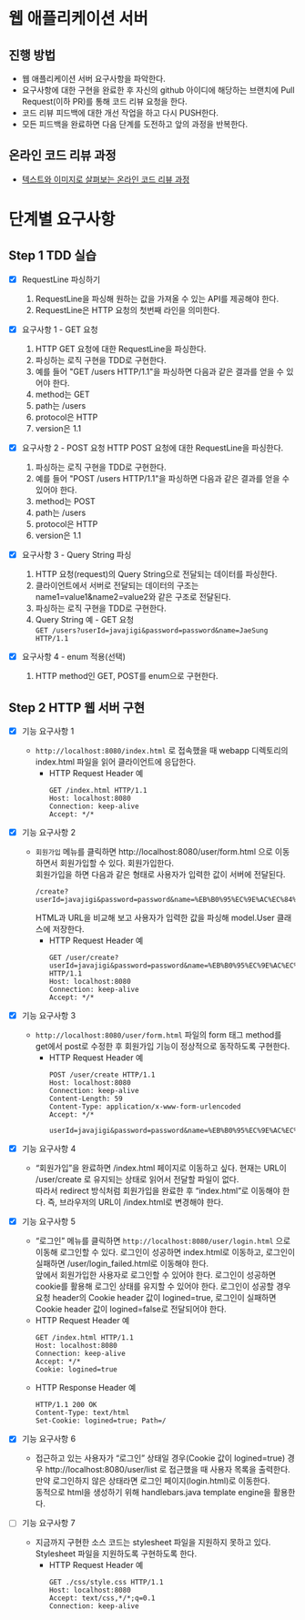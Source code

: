 # 웹 애플리케이션 서버
## 진행 방법
* 웹 애플리케이션 서버 요구사항을 파악한다.
* 요구사항에 대한 구현을 완료한 후 자신의 github 아이디에 해당하는 브랜치에 Pull Request(이하 PR)를 통해 코드 리뷰 요청을 한다.
* 코드 리뷰 피드백에 대한 개선 작업을 하고 다시 PUSH한다.
* 모든 피드백을 완료하면 다음 단계를 도전하고 앞의 과정을 반복한다.

## 온라인 코드 리뷰 과정
* [텍스트와 이미지로 살펴보는 온라인 코드 리뷰 과정](https://github.com/next-step/nextstep-docs/tree/master/codereview)


# 단계별 요구사항
## Step 1 TDD 실습

- [x] RequestLine 파싱하기
   1. RequestLine을 파싱해 원하는 값을 가져올 수 있는 API를 제공해야 한다.
   2. RequestLine은 HTTP 요청의 첫번째 라인을 의미한다.

- [x] 요구사항 1 - GET 요청
   1. HTTP GET 요청에 대한 RequestLine을 파싱한다.
   2. 파싱하는 로직 구현을 TDD로 구현한다.
   3. 예를 들어 "GET /users HTTP/1.1"을 파싱하면 다음과 같은 결과를 얻을 수 있어야 한다.
   4. method는 GET
   5. path는 /users
   6. protocol은 HTTP
   7. version은 1.1

- [x] 요구사항 2 - POST 요청 HTTP POST 요청에 대한 RequestLine을 파싱한다.
   1. 파싱하는 로직 구현을 TDD로 구현한다.
   2. 예를 들어 "POST /users HTTP/1.1"을 파싱하면 다음과 같은 결과를 얻을 수 있어야 한다.
   3. method는 POST
   4. path는 /users
   5. protocol은 HTTP
   6. version은 1.1

- [x] 요구사항 3 - Query String 파싱
   1. HTTP 요청(request)의 Query String으로 전달되는 데이터를 파싱한다.
   2. 클라이언트에서 서버로 전달되는 데이터의 구조는 name1=value1&name2=value2와 같은 구조로 전달된다.
   3. 파싱하는 로직 구현을 TDD로 구현한다.
   4. Query String 예 - GET 요청   
      ```GET /users?userId=javajigi&password=password&name=JaeSung HTTP/1.1```

- [x] 요구사항 4 - enum 적용(선택)
   1. HTTP method인 GET, POST를 enum으로 구현한다.

## Step 2 HTTP 웹 서버 구현

- [x] 기능 요구사항 1   
  - `http://localhost:8080/index.html` 로 접속했을 때 webapp 디렉토리의 index.html 파일을 읽어 클라이언트에 응답한다.
    - HTTP Request Header 예
      ```http request
      GET /index.html HTTP/1.1
      Host: localhost:8080
      Connection: keep-alive
      Accept: */*
      ```
  
- [x] 기능 요구사항 2
  - `회원가입` 메뉴를 클릭하면 http://localhost:8080/user/form.html 으로 이동하면서 회원가입할 수 있다. 회원가입한다.   
  회원가입을 하면 다음과 같은 형태로 사용자가 입력한 값이 서버에 전달된다.
    ```http request
    /create?userId=javajigi&password=password&name=%EB%B0%95%EC%9E%AC%EC%84%B1&email=javajigi%40slipp.net
    ```
    HTML과 URL을 비교해 보고 사용자가 입력한 값을 파싱해 model.User 클래스에 저장한다.
    - HTTP Request Header 예
      ```http request
      GET /user/create?userId=javajigi&password=password&name=%EB%B0%95%EC%9E%AC%EC%84%B1&email=javajigi%40slipp.net HTTP/1.1
      Host: localhost:8080
      Connection: keep-alive
      Accept: */*
      ```
- [x] 기능 요구사항 3
  - `http://localhost:8080/user/form.html` 파일의 form 태그 method를 get에서 post로 수정한 후 회원가입 기능이 정상적으로 동작하도록 구현한다.
    - HTTP Request Header 예
      ```
      POST /user/create HTTP/1.1
      Host: localhost:8080
      Connection: keep-alive
      Content-Length: 59
      Content-Type: application/x-www-form-urlencoded
      Accept: */*
    
      userId=javajigi&password=password&name=%EB%B0%95%EC%9E%AC%EC%84%B1&email=javajigi%40slipp.net
      ```
    
- [x] 기능 요구사항 4
  - “회원가입”을 완료하면 /index.html 페이지로 이동하고 싶다. 현재는 URL이 /user/create 로 유지되는 상태로 읽어서 전달할 파일이 없다.    
  따라서 redirect 방식처럼 회원가입을 완료한 후 “index.html”로 이동해야 한다. 즉, 브라우저의 URL이 /index.html로 변경해야 한다.

- [x] 기능 요구사항 5
  - “로그인” 메뉴를 클릭하면 `http://localhost:8080/user/login.html` 으로 이동해 로그인할 수 있다. 로그인이 성공하면 index.html로 이동하고, 로그인이 실패하면 /user/login_failed.html로 이동해야 한다.   
앞에서 회원가입한 사용자로 로그인할 수 있어야 한다. 로그인이 성공하면 cookie를 활용해 로그인 상태를 유지할 수 있어야 한다. 로그인이 성공할 경우 요청 header의 Cookie header 값이 logined=true, 로그인이 실패하면 Cookie header 값이 logined=false로 전달되어야 한다.
  - HTTP Request Header 예
    ```http request
    GET /index.html HTTP/1.1
    Host: localhost:8080
    Connection: keep-alive
    Accept: */*
    Cookie: logined=true
    ```
  - HTTP Response Header 예
    ```
    HTTP/1.1 200 OK
    Content-Type: text/html
    Set-Cookie: logined=true; Path=/
    ```

- [x] 기능 요구사항 6
  - 접근하고 있는 사용자가 “로그인” 상태일 경우(Cookie 값이 logined=true) 경우 http://localhost:8080/user/list 로 접근했을 때 사용자 목록을 출력한다. 만약 로그인하지 않은 상태라면 로그인 페이지(login.html)로 이동한다.   
동적으로 html을 생성하기 위해 handlebars.java template engine을 활용한다.

- [ ] 기능 요구사항 7
  - 지금까지 구현한 소스 코드는 stylesheet 파일을 지원하지 못하고 있다. Stylesheet 파일을 지원하도록 구현하도록 한다.
    - HTTP Request Header 예
      ```
      GET ./css/style.css HTTP/1.1
      Host: localhost:8080
      Accept: text/css,*/*;q=0.1
      Connection: keep-alive
      ```
